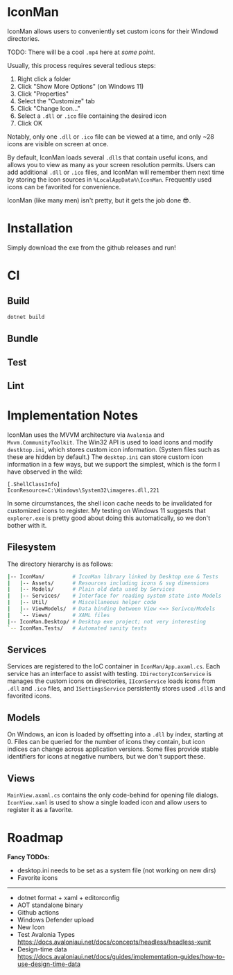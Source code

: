 ﻿# IconMan

IconMan allows users to conveniently set custom icons for their Windowd
directories.

TODO: There will be a cool `.mp4` here at _some point_.

Usually, this process requires several tedious steps:

1. Right click a folder
2. Click "Show More Options" (on Windows 11)
3. Click "Properties"
4. Select the "Customize" tab
5. Click "Change Icon..."
6. Select a `.dll` or `.ico` file containing the desired icon
7. Click OK

Notably, only one `.dll` or `.ico` file can be viewed at a time, and only ~28
icons are visible on screen at once.

By default, IconMan loads several `.dll`s that contain useful icons, and allows
you to view as many as your screen resolution permits. Users can add additional
`.dll` or `.ico` files, and IconMan will remember them next time by storing the
icon sources in `%LocalAppData%\IconMan`. Frequently used icons can be
favorited for convenience.

IconMan (like many men) isn't pretty, but it gets the job done 😎.

# Installation

Simply download the exe from the github releases and run!

# CI

## Build

```ps1
dotnet build
```

## Bundle

## Test

## Lint

# Implementation Notes

IconMan uses the MVVM architecture via `Avalonia` and `Mvvm.CommunityToolkit`.
The Win32 API is used to load icons and modify `destktop.ini`, which stores
custom icon information. (System files such as these are hidden by default.)
The `desktop.ini` can store custom icon information in a few ways, but we
support the simplest, which is the form I have observed in the wild:

```
[.ShellClassInfo]
IconResource=C:\Windows\System32\imageres.dll,221
```

In some circumstances, the shell icon cache needs to be invalidated for
customized icons to register. My testing on Windows 11 suggests that
`explorer.exe` is pretty good about doing this automatically, so we don't
bother with it.

## Filesystem

The directory hierarchy is as follows:

```bash
|-- IconMan/         # IconMan library linked by Desktop exe & Tests
|   |-- Assets/      # Resources including icons & svg dimensions
|   |-- Models/      # Plain old data used by Services
|   |-- Services/    # Interface for reading system state into Models
|   |-- Util/        # Miscellaneous helper code
|   |-- ViewModels/  # Data binding between View <=> Serivce/Models
|   `-- Views/       # XAML files
|-- IconMan.Desktop/ # Desktop exe project; not very interesting
`-- IconMan.Tests/   # Automated sanity tests
```

## Services

Services are registered to the IoC container in `IconMan/App.axaml.cs`. Each
service has an interface to assist with testing. `IDirectoryIconService` is
manages the custom icons on directories, `IIconService` loads icons from `.dll`
and `.ico` files, and `ISettingsService` persistently stores used `.dll`s and
favorited icons.

## Models

On Windows, an icon is loaded by offsetting into a `.dll` by index, starting at
0. Files can be queried for the number of icons they contain, but icon indices
can change across application versions. Some files provide stable identifiers
for icons at negative numbers, but we don't support these.

## Views

`MainView.axaml.cs` contains the only code-behind for opening file dialogs.
`IconView.xaml` is used to show a single loaded icon and allow users to
register it as a favorite.

# Roadmap

**Fancy TODOs:**

- desktop.ini needs to be set as a system file (not working on new dirs)
- Favorite icons
--------------------------------------------------------------------------------
- dotnet format + xaml + editorconfig
- AOT standalone binary
- Github actions
- Windows Defender upload
- New Icon
- Test Avalonia Types https://docs.avaloniaui.net/docs/concepts/headless/headless-xunit
- Design-time data https://docs.avaloniaui.net/docs/guides/implementation-guides/how-to-use-design-time-data